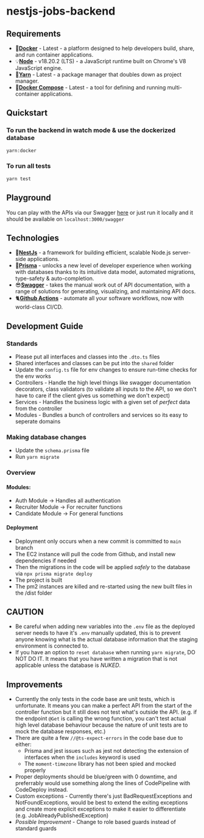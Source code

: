 # nestjs-jobs-backend

## Requirements 

- 🐳[**Docker**](https://docs.docker.com/get-docker/) - Latest - a platform designed to help developers build, share, and run container applications.
- 💡[**Node**](https://nodejs.org/en/download/current) - v18.20.2 (LTS) - a JavaScript runtime built on Chrome's V8 JavaScript engine.
- 🧶[**Yarn**](https://classic.yarnpkg.com/lang/en/docs/install/) - Latest - a package manager that doubles down as project manager. 
- 🎼[**Docker Compose**](https://docs.docker.com/compose/install/) - Latest - a tool for defining and running multi-container applications.

## Quickstart 

### To run the backend in watch mode & use the dockerized database
```bash
yarn:docker
```
### To run all tests
```bash
yarn test
```

## Playground 

You can play with the APIs via our Swagger [here](http://ec2-3-0-29-165.ap-southeast-1.compute.amazonaws.com:3000/swagger#/) or just run it locally and it should be available on `localhost:3000/swagger`

## Technologies

- 🐅[**NestJs**](https://docs.nestjs.com/) - a framework for building efficient, scalable Node.js server-side applications.
- 🏦[**Prisma**](https://www.prisma.io/docs/getting-started/quickstart) - unlocks a new level of developer experience when working with databases thanks to its intuitive data model, automated migrations, type-safety & auto-completion.
- 😎[**Swagger**](https://swagger.io/solutions/api-documentation/) - takes the manual work out of API documentation, with a range of solutions for generating, visualizing, and maintaining API docs.
- 🐈[**Github Actions**](https://github.com/features/actions) - automate all your software workflows, now with world-class CI/CD.

## Development Guide

### Standards 
- Please put all interfaces and classes into the `.dto.ts` files
- Shared interfaces and classes can be put into the `shared` folder
- Update the `config.ts` file for env changes to ensure run-time checks for the env works
- Controllers - Handle the high level things like swagger documentation decorators, class validators (to validate all inputs to the API, so we don't have to care if the client gives us something we don't expect)
- Services - Handles the business logic with a given set of *perfect* data from the controller
- Modules - Bundles a bunch of controllers and services so its easy to seperate domains

### Making database changes 

- Update the `schema.prisma` file
- Run `yarn migrate`

### Overview 
#### Modules: 

- Auth Module -> Handles all authentication
- Recruiter Module -> For recruiter functions
- Candidate Module -> For general functions

#### Deployment 
- Deployment only occurs when a new commit is committed to `main` branch
- The EC2 instance will pull the code from Github, and install new dependencies if needed
- Then the migrations in the code will be applied *safely* to the database via `npx prisma migrate deploy`
- The project is built
- The pm2 instances are killed and re-started using the new built files in the /dist folder

## CAUTION
- Be careful when adding new variables into the `.env` file as the deployed server needs to have it's `.env` manually updated, this is to prevent anyone knowing what is the actual database information that the staging environment is connected to.
- If you have an option to `reset database` when running `yarn migrate`, DO NOT DO IT. It means that you have written a migration that is not applicable unless the database is *NUKED*.

## Improvements
- Currently the only tests in the code base are unit tests, which is unfortunate. It means you can make a perfect API from the start of the controller function but it still does not test what's outside the API. (e.g. if the endpoint `@Get` is calling the wrong function, you can't test actual high level database behaviour because the nature of unit tests are to mock the database responses, etc.)
- There are quite a few `//@ts-expect-errors` in the code base due to either:
  - Prisma and jest issues such as jest not detecting the extension of interfaces when the `includes` keyword is used
  - The `moment-timezone` library has not been spied and mocked properly
- Proper deployments should be blue/green with 0 downtime, and preferrably would use something along the lines of CodePipeline with CodeDeploy instead. 
- Custom exceptions - Currently there's just BadRequestExceptions and NotFoundExceptions, would be best to extend the exiting exceptions and create more explicit exceptions to make it easier to differentiate (e.g. JobAlreadyPublishedException)
- *Possible Improvement* - Change to role based guards instead of standard guards

